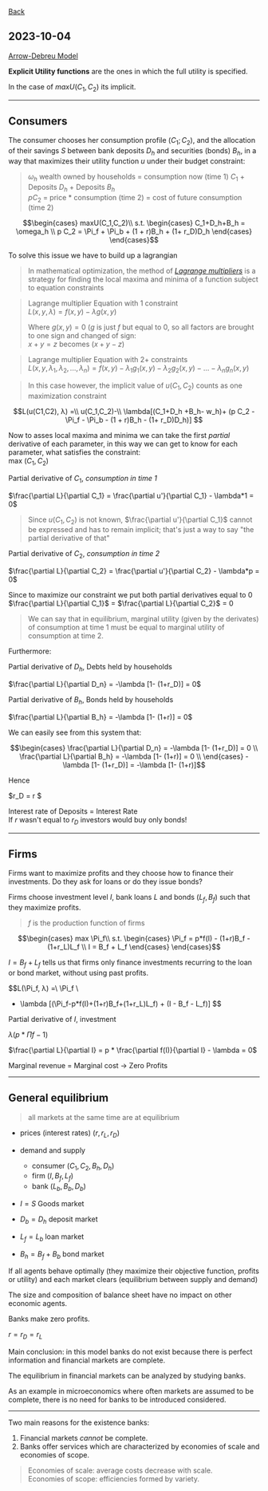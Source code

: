 
[Back](../Index.md)

## 2023-10-04

[Arrow-Debreu Model](https://en.wikipedia.org/wiki/Arrow%E2%80%93Debreu_model)

**Explicit Utility functions** are the ones in which the full utility is specified.

In the case of $maxU(C_1,C_2)$ its implicit.

---
## Consumers

The consumer chooses her consumption profile $(C_1; C_2)$, and the allocation of their
savings $S$ between bank deposits $D_h$ and securities (bonds) $B_h$, in a way that maximizes their utility function $u$ under their budget constraint:

>$\omega_h$ wealth owned by households = consumption now (time 1) $C_1$ + Deposits $D_h$ + Deposits $B_h$  
> $pC_2$ = price * consumption (time 2) = cost of future consumption (time 2) 

$$\begin{cases} 
maxU(C_1,C_2)\\
s.t.
\begin{cases}
C_1+D_h+B_h = \omega_h \\
p C_2 = \Pi_f + \Pi_b + (1 + r)B_h + (1+ r_D)D_h
\end{cases}
\end{cases}$$



To solve this issue we have to build up a lagrangian

>In mathematical optimization, the method of [*Lagrange multipliers*](https://en.wikipedia.org/wiki/Lagrange_multiplier) is a strategy for finding the local maxima and minima of a function subject to equation constraints

>Lagrange multiplier Equation with 1 constraint  
>$L(x,y,λ) = f(x,y) - λg(x, y)$  
>
>Where $g(x,y) = 0$ ($g$ is just $f$ but equal to $0$, so all factors are brought to one sign and changed of sign:  
>$x+y = z$ becomes $(x+y-z)$

>Lagrange multiplier Equation with 2+ constraints  
>$L(x,y,\lambda_1, \lambda_2, ..., \lambda_n) = f(x,y) -  λ_1g_1(x, y) - λ_2g_2(x, y) - ... - λ_ng_n(x, y)$

>In this case however, the implicit value of $u(C_1,C_2)$ counts as one maximization constraint

$$L(u(C1,C2), λ) =\\
u(C_1,C_2)-\\
\lambda[(C_1+D_h +B_h- w_h)+
(p C_2 - \Pi_f - \Pi_b - (1 + r)B_h - (1+ r_D)D_h)]
$$

Now to asses local maxima and minima we can take the first *partial* derivative of each parameter, in this way we can get to know for each parameter, what satisfies the constraint:  
max $(C_1,C_2)$

Partial derivative of $C_1$, *consumption in time 1*

$\frac{\partial L}{\partial C_1} = \frac{\partial u'}{\partial C_1} - \lambda*1 = 0$

> Since $u(C_1,C_2)$ is not known, $\frac{\partial u'}{\partial C_1}$ cannot be expressed and has to remain implicit; that's just a way to say "the partial derivative of that"

Partial derivative of $C_2$, *consumption in time 2*

$\frac{\partial L}{\partial C_2} = \frac{\partial u'}{\partial C_2} - \lambda*p = 0$

Since to maximize our constraint we put both partial derivatives equal to $0$  
$\frac{\partial L}{\partial C_1}$ =  $\frac{\partial L}{\partial C_2}$ = 0

>We can say that in equilibrium, marginal utility (given by the derivates) of consumption at time 1 must be equal to marginal utility of consumption at time 2.

Furthermore:

Partial derivative of $D_h$, Debts held by households

$\frac{\partial L}{\partial D_n} = -\lambda [1- (1+r_D)] = 0$

Partial derivative of $B_h$, Bonds held by households

$\frac{\partial L}{\partial B_h} = -\lambda [1- (1+r)] = 0$

We can easily see from this system that:

$$\begin{cases}
\frac{\partial L}{\partial D_n} = -\lambda [1- (1+r_D)] = 0 \\
\frac{\partial L}{\partial B_h} = -\lambda [1- (1+r)] = 0 \\
\end{cases}
-\lambda [1- (1+r_D)] = -\lambda [1- (1+r)]$$

Hence

$r_D = r $

Interest rate of Deposits = Interest Rate  
If $r$ wasn't equal to $r_D$ investors would buy only bonds!

---

## Firms

Firms want to maximize profits and they choose how to finance their investments. Do they ask for loans or do they issue bonds?

Firms choose investment level $I$, bank loans $L$ and bonds $(L_f, B_f)$ such that they maximize profits.

>$f$ is the production function of firms 

$$\begin{cases} 
max \Pi_f\\
s.t.
\begin{cases}
\Pi_f = p*f(I) - (1+r)B_f - (1+r_L)L_f \\
I = B_f + L_f
\end{cases}
\end{cases}$$

$I = B_f+L_f$ tells us that firms only finance investments recurring to the loan or bond market, without using past profits.

$$L(\Pi_f, λ) =\\
\Pi_f \\
- \lambda [(\Pi_f-p*f(I)+(1+r)B_f+(1+r_L)L_f) + (I - B_f - L_f)]
$$

Partial derivative of $I$, investment

$λ(p*\Pi  f - 1)$

$\frac{\partial L}{\partial I} = p * \frac{\partial f(I)}{\partial I} - \lambda = 0$

Marginal revenue = Marginal cost $\rightarrow$ Zero Profits

---

## General equilibrium
>all markets at the same time are at equilibrium  

- prices (interest rates) $(r,r_L,r_D)$
- demand and supply
  - consumer $(C_1,C_2,B_h,D_h)$
  - firm $(I, B_f, L_f)$
  - bank $(L_b, B_b, D_b)$

- $I = S$ Goods market 
- $D_b = D_h$ deposit market  
- $L_f = L_b$ loan market
- $B_h = B_f + B_b$ bond market

If all agents behave optimally (they maximize their objective function, profits or utility) and each market clears (equilibrium between supply and demand)

The size and composition of balance sheet have no impact on other economic agents.

Banks make zero profits.

$r=r_D=r_L$

Main conclusion: in this model banks do not exist because there is perfect information and financial markets are complete.

The equilibrium in financial markets can be analyzed by studying banks.

As an example in microeconomics where often markets are assumed to be complete, there is no need for banks to be introduced considered.

---

Two main reasons for the existence banks:

1. Financial markets *cannot* be complete.
2. Banks offer services which are characterized by economies of scale and economies of scope.

>Economies of scale: average costs decrease with scale.  
>Economies of scope: efficiencies formed by variety.


